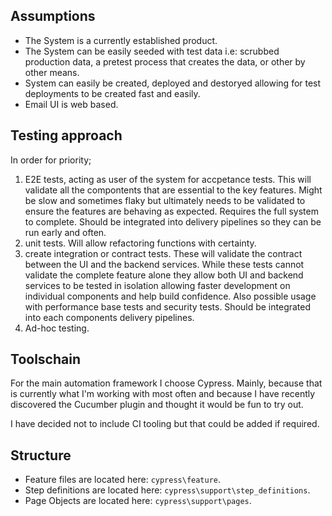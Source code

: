 ## Assumptions
- The System is a currently established product.
- The System can be easily seeded with test data i.e: scrubbed production data, a pretest process that creates the data, or other by other means.
- System can easily be created, deployed and destoryed allowing for test deployments to be created fast and easily.
- Email UI is web based.

## Testing approach
In order for priority;

1. E2E tests, acting as user of the system for accpetance tests.  This will validate all the compontents that are essential to the key features.  Might be slow and sometimes flaky but ultimately needs to be validated to ensure the features are behaving as expected.  Requires the full system to complete.  Should be integrated into delivery pipelines so they can be run early and often.
2. unit tests.  Will allow refactoring functions with certainty.
3. create integration or contract tests.  These will validate the contract between the UI and the backend services. While these tests cannot validate the complete feature alone they allow both UI and backend services to be tested in isolation allowing faster development on individual components and help build confidence.  Also possible usage with performance base tests and security tests.  Should be integrated into each components delivery pipelines.
4. Ad-hoc testing. 

## Toolschain
For the main automation framework I choose Cypress.  Mainly, because that is currently what I'm working with most often and because I have recently discovered the Cucumber plugin and thought it would be fun to try out.

I have decided not to include CI tooling but that could be added if required.

## Structure
- Feature files are located here: `cypress\feature`.
- Step definitions are located here: `cypress\support\step_definitions`.
- Page Objects are located here: `cypress\support\pages`.
